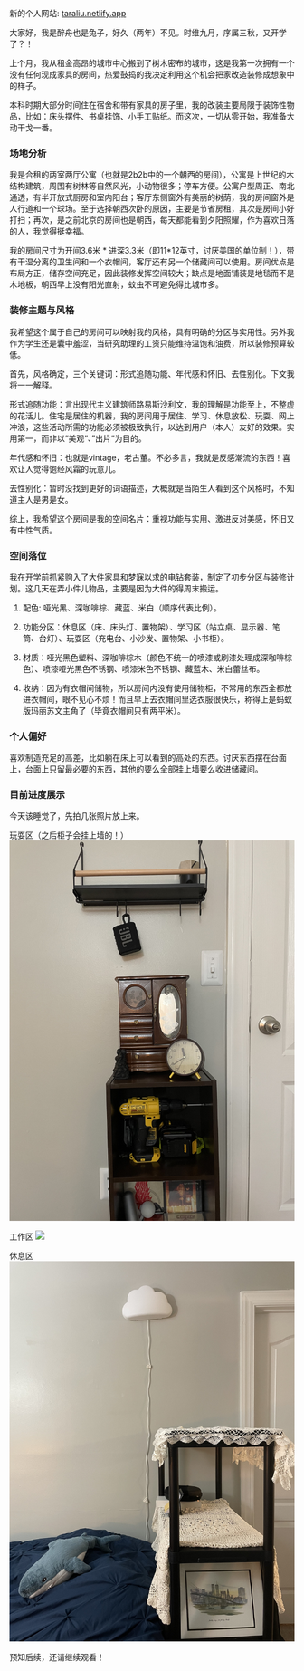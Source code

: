
新的个人网站: [taraliu.netlify.app](https://taraliu.netlify.app/)

大家好，我是醉舟也是兔子，好久​（两年）不见。时维九月，序属三秋，又开学了？！

上个月，我从租金高昂的城市中心搬到了树木密布的城市，这是我第一次拥有一个没有任何现成家具的房间，热爱鼓捣的我决定利用这个机会把家改造装修成​想象中的样子。

本科时期大部分时间住在宿舍和带有家具的房子里，我的改装主要局限于装饰性物品，比如：床头摆件、书桌挂饰、小手工贴纸。而这次，一切从零开始，我准备大动干戈​一番。

### 场地分析

我是合租的两室两厅公寓（也就是2b2b中的一个朝西的房间），公寓是上世纪的木结构建筑，周围有树林等自然风光，小动物很多；停车方便。公寓户型周正、南北通透，有半开放式厨房和室内阳台；客厅东侧窗外有美丽的树荫，我的房间窗外是人行道和一个球场。至于选择朝西次卧的原因，主要是节省房租，其次是房间小好打扫；再次，是之前北京的房间也是朝西，每天都能看到夕阳照耀，作为喜欢日落的人，我觉得挺幸福。

我的房间尺寸为开间3.6米 * 进深3.3米（即11*12英寸，讨厌美国的单位制！），带有干湿分离的卫生间和一个衣帽间，客厅还有另一个储藏间可以使用。房间优点是布局方正，储存空间充足，因此装修发挥空间较大；缺点是地面铺装是地毯而不是木地板，朝西早上没有阳光直射，蚊虫不可避免得比城市多。

### 装修主题与风格

我希望这个属于自己的房间可以映射我的风格，具有明确的分区与实用性。另外我作为学生还是囊中羞涩，当研究助理的工资只能维持温饱和油费，所以装修预算较低。

首先，风格确定，三个关键词：形式追随功能、年代感和怀旧、去性别化。下文我将一一解释。

形式追随功能：言出现代主义建筑师路易斯沙利文，我的理解是功能至上，不整虚的花活儿。住宅是居住的机器，我的房间用于居住、学习、休息放松、玩耍、网上冲浪，这些活动所需的功能必须被极致执行，以达到用户（本人）友好的效果。实用第一，而非以“美观“、”出片“为目的。

年代感和怀旧：也就是vintage，老古董。不必多言，我就是反感潮流的东西！喜欢让人觉得饱经风霜的玩意儿。

去性别化：暂时没找到更好的词语描述，大概就是当陌生人看到这个风格时，不知道主人是男是女。

综上，我希望这个房间是我的空间名片：重视功能与实用、激进反对美感，怀旧又有中性气质。


### 空间落位

我在开学前抓紧购入了大件家具和梦寐以求的电钻套装，制定了初步分区与装修计划。这几天在弄小件儿物品，主要是因为大件的得周末搬运。

1. 配色: 哑光黑、深咖啡棕、藏蓝、米白（顺序代表比例）。

2. 功能分区：休息区（床、床头灯、置物架）、学习区（站立桌、显示器、笔筒、台灯）、玩耍区（充电台、小沙发、置物架、小书柜）。

3. 材质：哑光黑色塑料、深咖啡棕木（颜色不统一的喷漆或刷漆处理成深咖啡棕色）、喷漆哑光黑色不锈钢、喷漆米色不锈钢、藏蓝木、米白蕾丝布。

4. 收纳：因为有衣帽间储物，所以房间内没有使用储物柜，不常用的东西全都放进衣帽间，眼不见心不烦！而且早上去衣帽间里选衣服很快乐，称得上是蚂蚁版玛丽苏文主角了（毕竟衣帽间只有两平米）。

### 个人偏好

喜欢制造充足的高差，比如躺在床上可以看到的高处的东西。讨厌东西摆在台面上，台面上只留最必要的东西，其他的要么全部挂上墙要么收进储藏间。

### 目前进度展示

今天该睡觉了，先拍几张照片放上来。

玩耍区（之后柜子会挂上墙的！）
![](../assets/img/0820/IMG_9338.jpeg)

工作区
![](../assets/img/0820/IMG_9337.jpeg)

休息区
![](../assets/img/0820/IMG_9339.jpeg)



预知后续，还请继续观看！

